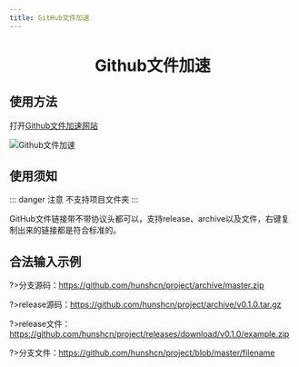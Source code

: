 ```yaml
---
title: GitHub文件加速
---
```


<center>
<h1>Github文件加速</h1>
</center>

## 使用方法
打开<a href="https://aged-brook-f80b.25998584.workers.dev/" target="_blank">Github文件加速网站</a>

![Github文件加速](https://img.gitcc.cn/admin/TOIMGb30d00109110617N.png)

## 使用须知

::: danger 注意
不支持项目文件夹
:::

GitHub文件链接带不带协议头都可以，支持release、archive以及文件，右键复制出来的链接都是符合标准的。

## 合法输入示例

?>分支源码：https://github.com/hunshcn/project/archive/master.zip

?>release源码：https://github.com/hunshcn/project/archive/v0.1.0.tar.gz

?>release文件：https://github.com/hunshcn/project/releases/download/v0.1.0/example.zip

?>分支文件：https://github.com/hunshcn/project/blob/master/filename
